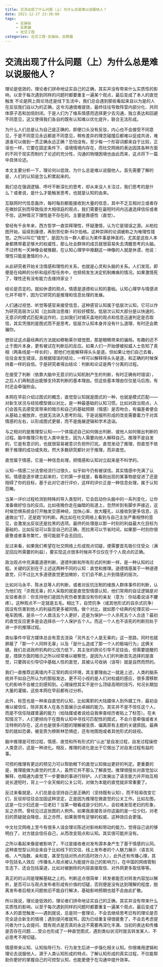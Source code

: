 ```yaml
---
title: 交流出现了什么问题（上）为什么总是难以说服他人？
date: 2021-12-27 23:38:08
tags:
     - 反操纵
     - 反欺骗
     - 社交工程
categories: 社交工程-反操纵、反欺骗
---
```

# 交流出现了什么问题（上）为什么总是难以说服他人？ #

理论是低效的，理论者们拼命地证实自己的正确，其实并没有带来什么实质性的影响，以至于每次遇到同样的问题时都要重复一遍某个观点，最后变成了本人的直觉触发
不论是网上舆论场还是线下生活中，我们总会遇到那些看起来自以为是的人在反驳我们自以为的正确，这令沟通很难提效，最终往往导致阵营内部分化、共同体原子态和加倍封闭。于是人们为了维系情感而选择更少去沟通，独立表达和回避不同意见，这又使得我们各自的既有认知难以优化提升，联合无法形成。

为什么人们总是认为自己是正确的，即便口头没有反驳，内心也不会接受不同意见，于是不同意见永远都是不同意见，稍有差异的理念碰撞后都难以促成共进，难道谁可以做到一贯正确永远正确？恐怕没有。至少每一个形容词都来自于比较，正误也一样，它要在固定条件下、语境情境内存在，而社交网络的表达因其各种方面的不同于现实而制约了论述的充分性，沟通的物理困境也由此而来，这点将下一篇中具体论述。

本文主要分析一下，理论何以低效、为什么总是难以说服他人。首先需要了解的是，人们的认知是怎么积累起来的。

我们总在强调逻辑、呼吁不断深化的思考，却从来没人关注过，我们思考的是什么？或者说，是什么才能触发思考。也就是认知的由来。

互联网时代信息轰炸，每时每刻都能接收到大量的信息，其中不乏互相对立或者存在微妙区别而导致指涉大相径庭的观点，我们需要在最短时间内迅速选择信任或者不信，这种情况下理性是不存在的。主要是靠感性（直觉）。

曾经有千余年来，西方哲学一直崇拜理性，怀疑激情，认为它是错误之源。从柏拉图开始，延续到康德，再到劳伦斯·科尔伯格。这种崇拜的论调被称之为唯理性错觉。之所以叫它“错觉”，是因为当一群人都认为某件事是神圣的，尤其是这些人本身都携带着足够大的权威性，那么社会群体的成员就很容易失去清醒思考的头脑。不过终有一天神像会被推翻，在认知心理学中推翻这一神像的人就是休谟，他说：理性只能是激情的仆人。

从此研究者开始关注情感和理性的关系，也就是心灵和头脑的关系。人们发现，即便是在纯粹的分析和组织型任务中，也频频发生决定机制瘫痪的情况。如果激情死了，理性还有没有能力去维持家业？

结论是否定的。就如休谟的观点，情感是道德和认知的基础。认知心理学与情感进化并不相干，因为它研究的是推理和信息处理的发展。

人们通过视觉、听觉等感官来接受信息，这种感官认知属于低层次认知，它可以作为研究高层次认知（比如政治思维）的较好模型。低层次认知大部分是以快速的、无意识的模式匹配来运作的，比如我们对铺天盖地的观点和信息迅速判定是否取信，其实凭借的是图式而不是思考。低层次认知本身并没有什么道理，有时还会欺骗你。

想验证这点最经典的方法就如穆勒莱尔错觉图，那是眼睛带来的骗局。有趣的还不止于图片本身，更有被试在判断后的反应。如果人们一开始便被权威人士告知了真相（两条线是一样长的），那他们也能解释得头头是道。但如果让他们自己去看，往往会发生错误，且根据错误的结论，一样可以解释得头头是道，和正确的时候保持着一样的自信。于是研究者得出结论：判断和论证是两个分离的过程。

在接受了判断（依靠大脑中无意识的认知机制产生的判断，有时正确有时错误），之后人们再制造出能够支持其判断的基本理由。但这些基本理由仅仅是马后炮，有时还会牵强附会。

本网在早前介绍过图式的概念，直觉型认知就是图式的一种，也就是模式匹配——对新生状况与经验模型做以对比，是一种最基础的认知习惯。比如对政治观点，人们会首先去感受其带来的暗示和自己的基础预期（情感）是否吻合，有偏差者便会从基础上被放弃，也就无法进入思考阶段。于是说服所形成的改变需要着力于对其情感的左右，以形成图式更替，而不是施展逻辑和学术造诣。

与之相对的是推理型认知——个体描述自己如何做出判断、或他人如何做出判断的过程。脑中推理只有在人类中发生，因为人需要向他人解释自己。推理不是自发的，它是有意识的，也就很容易被意识负担所打扰。直觉发动了推理，但直觉不依赖于推理的成功或失败。然大多数研究都针对于推理，而非直觉。

直觉属于情感，它是一种信息处理，把情感和认知对立起来是不科学的。

认知—情感二分法曾经流行过很久，似乎如今仍有被误信。其实情感中充满了认知。情感是逐步建立起来的，它的第一步就是，看看刚出现的某事物是促进了还是阻碍了你的目标，基于此对它进行评价，这样的评价正是一种信息处理，属于认知范畴。

当某一评价过程检测到特殊的导入类型时，它会启动你头脑中的一系列变化，让你准备做好恰当的反应。比如夜晚你走在幽暗的街道上，忽然听到有脚步声接近，这时候恐惧系统会打开触发交感神经，加快心率、放大瞳孔，以接收到更多信息，迅速做出“打，还是跑”的判断。再比如在社交网络上看到与自己主张严重相悖的意见，会激发出反驳还是拉黑的选项。最终的处理是以那一时刻的利益最大化目标为基础的，比如反驳可以彰显自己的正确，而拉黑可以节省时间，如果那一时刻你很疲惫或者事务繁忙，很可能就不会去回应。

反过来看，如果我们希望在社交网络上形成观点切磋，便需要首先吸引住受众（满足回应所需要的利益），要实现这点很多时候并不仅仅在于个人观点的正确。

政治观点中充满着道德判断，道德判断和所有形式的判断一样，是一种认知的过程。关键的区别在于上述这两种不同的认知：直觉和推理。道德情感属于一种道德直觉，只不过比大多道德直觉更加微妙，它们会不断上升到情感的层次。

比如对马永平、陈水总等人的判断，或者对反抗压制的维族人群体事件的判断，认为他们在「杀戮无辜」的人采取的就是直觉型情感认知，他们常用的自证逻辑是对反驳者表示：你支持他们是因为死伤者里面没有你的亲友（意为：你站着说话不腰疼）。这种观点不一定就是五毛。相比下，自焚抗争（或其他形式的自杀式抗争）因没有伤害到他人的利益而更多被同情。做个对比，就如那个经典的伦理实验——电车困境，是杀一个人救活五个人更好，还是为保护一个人杀死五个人合适？最初的直觉反应更多是会选择杀一个人保护五个人。而这一个人也不该死的判断则处于进一步的推理过程。

类似事件中官方媒体总会有意去渲染「另外五个人是无辜的」这一思路，同时也就屏蔽了「那一个人同样无辜」以及「是什么造成了那一个人的极端行为」这俩关键。我们总说政府机构的公信力低下，其主张的舆论引导不足挂齿，但需要提醒的是，措辞方面的暗示之所以经常难以被察觉，是因为人们的判断首先选择的是直觉，只要舆论引导切中基础人性的直觉，其被认可收纳（误导）就是自然而然的。

我们一直推荐远离墙内不正常的舆论环境，其主要理由之一就是上述，人类的脑系统并不如自己所认为的那般发达，更不可小视的是人们对权威的感应，很多潜移默化的影响不会被立刻感知到。心理操控其实不是什么顶级高明的技巧，何况长期加大量的灌输，这些本网在早前都有过分析。

此外，标签也是一种来自直觉的认知，比如离职的大陆媒体人到外媒工作，最初会难以被信任，除非其本人在各方面展示出卓越的能力。其实并不是不信任这个人，而是不信任陆媒普遍的能力（给陆媒或者说给自我审查经历者贴上了标签）。在未知情况下，人们更倾向于在既有认知中寻找可匹配性的图式，不会介意牵强或者关注特例的存在，这点也是很多问题的理解被变质、偏离原有主题的关键原因。最典型的就如恐袭，被变质为穆斯林恐惧症，还有地图炮或者其他形式的歧视。

脑中推理是可控过程，情感、直觉和所有形式的“认出”是自发过程，自发过程操控人类意识，这是一种进化。相反，推理的进化是出于它做出了对自发过程有益的事。

可控的推理有更远的预见力可以帮助眼下的直觉认知做出更好的判定。更重要的是，推理能做为直觉的代言人，虽然它并不那么了解直觉。推理很擅长对直觉加以解释，也精通为直觉下一步要做的事进行辩护。人们发展出了语言能力并开始互相说长道短时，背上一个全天候的公关公司，对做为本能的直觉就非常重要了。

反过来看就是，人们总是会坚持自己是正确的（坚持既有认知），而不轻易改变它们，反驳却往往会加固这种坚定，正是因为推理在做直觉的公关工作。比如左图，这是一位少妇还是一位老妇？当第一眼看成是少妇的人，会较难发现老妇的形象，反之亦然。曾经见过这张图的人例外。如果我直接告诉你这画的是一位少妇，对老妇的质疑就会降低，反之亦然，如果我带有足够的权威，这种效应会更强。

中文社交网络上至今有很多人误会理论陈述对影响和带动的能力，觉得自己说的够明白了，对方就会信任自己，从而改变观点和认知。其实很可能并没有。

之所以看起来像是被影响了，不过是接收者对发布源本身产生了基于情感的认同。这种直觉型认同会来自于比如线下的交往、线上发布者的个人魅力展示（语言风格、人气指数、亲和度，甚至包括对热点的高时效介入），此外还有传播心理，其中包括名人效应（传播名人观点被认为能提升自己的影响力）。在中国的网络管制生态下，还会包括渠道，比如对被删除的内容直接取信、对外网更多取信等等。

真正的的认同是理解基础之上的。判断这点很简单：转发者能否对转发内容加以解析，是否可以与观点发布者形成有价值的切磋，否则便是没有达到理解的程度，脱离发布者后相关问题依旧不能自行解决，基础影响预期也就不会由此扩散。

所以我说，理论是低效的，理论者们拼命地证实自己的正确，其实并没有带来什么实质性的影响，以至于每次遇到同样的问题时都要重复一遍某个观点，最后变成了本人的直觉触发——遇到就说，总是同一套理论，不会去继续思考旧有的理论是否完全适合新生的情境；遇到提问者就骂，因为已经重复得很疲惫了，不会去考虑提问者为什么会提问、既有观点是否真的永远不需要再深化丰满、当初的表达和传播是否存在问题……受众也形成了一种直觉图式，遇到类似状况时就去转发某人、不必思考不用切磋。

情感带来认知、认知指导行为、行为发生后进一步强化相关认知。你很难用逻辑和理论去说服他人，源于人类认知形成的特点。了解认知形成的真实过程，不仅能帮助你更好的掌握自己的可控型认知，也能更便于在沟通中提升效率。
